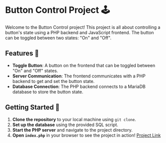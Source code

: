 # Button Control Project 🕹️

Welcome to the Button Control project! This project is all about controlling a button's state using a PHP backend and JavaScript frontend. The button can be toggled between two states: "On" and "Off".

## Features 🚀

- **Toggle Button**: A button on the frontend that can be toggled between "On" and "Off" states.
- **Server Communication**: The frontend communicates with a PHP backend to get and set the button state.
- **Database Connection**: The PHP backend connects to a MariaDB database to store the button state.

## Getting Started 🏁

1. **Clone the repository** to your local machine using `git clone`.
2. **Set up the database** using the provided SQL script.
3. **Start the PHP server** and navigate to the project directory.
4. **Open `index.php`** in your browser to see the project in action! [Project Link](https://niisku.lab.fi/~x108669/iot/)

